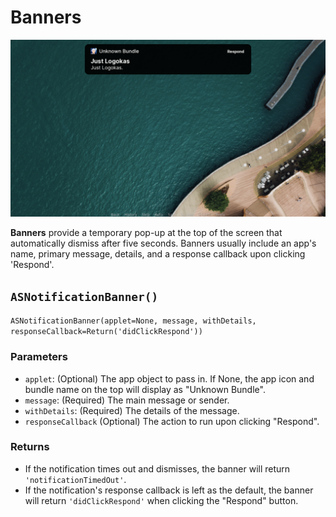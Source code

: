 # Banners

![Sample banner](../../images/nk/banner.png)

**Banners** provide a temporary pop-up at the top of the screen that automatically dismiss after five seconds. Banners usually include an app's name, primary message, details, and a response callback upon clicking 'Respond'.

## `ASNotificationBanner()`

`ASNotificationBanner(applet=None, message, withDetails, responseCallback=Return('didClickRespond'))`

### Parameters

- `applet`: (Optional) The app object to pass in. If None, the app icon and bundle name on the top will display as "Unknown Bundle".
- `message`: (Required) The main message or sender.
- `withDetails`: (Required) The details of the message.
- `responseCallback` (Optional) The action to run upon clicking "Respond".


### Returns

- If the notification times out and dismisses, the banner will return `'notificationTimedOut'`.
- If the notification's response callback is left as the default, the banner will return `'didClickRespond'` when clicking the "Respond" button.